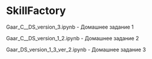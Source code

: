 # SkillFactory
Gaar_С__DS_version_3.ipynb - Домашнее задание 1

Gaar_С__DS_version_1_2.ipynb - Домашнее задание 2 

Gaar_DS_version_1_3_ver_2.ipynb - Домашнее задание 3
